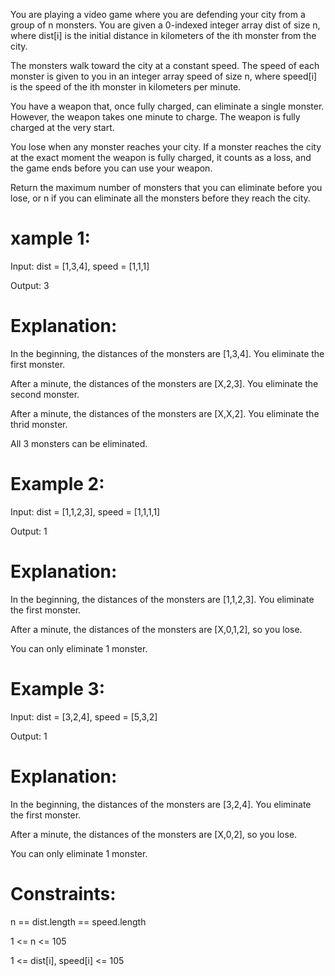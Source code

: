 You are playing a video game where you are defending your city from a group of n 
monsters. You are given a 0-indexed integer array dist of size n, where dist[i] is 
the initial distance in kilometers of the ith monster from the city.

The monsters walk toward the city at a constant speed. The speed of each monster is 
given to you in an integer array speed of size n, where speed[i] is the speed of the 
ith monster in kilometers per minute.

You have a weapon that, once fully charged, can eliminate a single monster. However, 
the weapon takes one minute to charge. The weapon is fully charged at the very start.

You lose when any monster reaches your city. If a monster reaches the city at the 
exact moment the weapon is fully charged, it counts as a loss, and the game ends 
before you can use your weapon.

Return the maximum number of monsters that you can eliminate before you lose, or n 
if you can eliminate all the monsters before they reach the city.

# xample 1:

Input: dist = [1,3,4], speed = [1,1,1]

Output: 3

# Explanation:

In the beginning, the distances of the monsters are [1,3,4]. You eliminate the first monster.

After a minute, the distances of the monsters are [X,2,3]. You eliminate the second monster.

After a minute, the distances of the monsters are [X,X,2]. You eliminate the thrid monster.

All 3 monsters can be eliminated.

# Example 2:

Input: dist = [1,1,2,3], speed = [1,1,1,1]

Output: 1

# Explanation:

In the beginning, the distances of the monsters are [1,1,2,3]. You eliminate the first monster.

After a minute, the distances of the monsters are [X,0,1,2], so you lose.

You can only eliminate 1 monster.

# Example 3:

Input: dist = [3,2,4], speed = [5,3,2]

Output: 1

# Explanation:

In the beginning, the distances of the monsters are [3,2,4]. You eliminate the first monster.

After a minute, the distances of the monsters are [X,0,2], so you lose.

You can only eliminate 1 monster.
 
# Constraints:

n == dist.length == speed.length

1 <= n <= 105

1 <= dist[i], speed[i] <= 105
